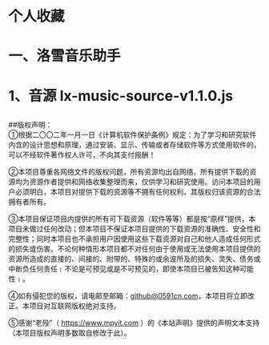 # 个人收藏

# 一、洛雪音乐助手
# 1、音源  lx-music-source-v1.1.0.js




##
##
##
##

  
##版权声明：  
①根据二〇〇二年一月一日《计算机软件保护条例》规定：为了学习和研究软件内含的设计思想和原理，通过安装、显示、传输或者存储软件等方式使用软件的，可以不经软件著作权人许可，不向其支付报酬！

②本项目尊重各网络文件的版权问题，所有资源均出自网络，所有提供下载的资源均为资源作者提供和网络收集整理而来，仅供学习和研究使用。访问本项目的用户必须明白，本项目对提供下载的资源等不拥有任何权利，其版权归该资源的合法拥有者所有。

③本项目保证项目内提供的所有可下载资源（软件等等）都是按“原样”提供，本项目未做过任何改动；但本项目不保证本项目提供的下载资源的准确性、安全性和完整性；同时本项目也不承担用户因使用这些下载资源对自己和他人造成任何形式的损失或伤害。不论何种情形本项目都不对任何由于使用或无法使用本项目提供的资源所造成的直接的、间接的、附带的、特殊的或余波所及的损失、灵失、债务或中断负任何责任﹝不论是可预见或是不可预见的，即使本项目已被告知这种可能性﹞。

④如有侵犯您的版权，请电邮至邮箱：github@0591cn.com，本项目将立即改正。本项目对互联网版权绝对支持。

⑤感谢“老殁”（ https://www.mpyit.com ）的《本站声明》提供的声明文本支持（本项目版权声明多数取自修改于此）。
